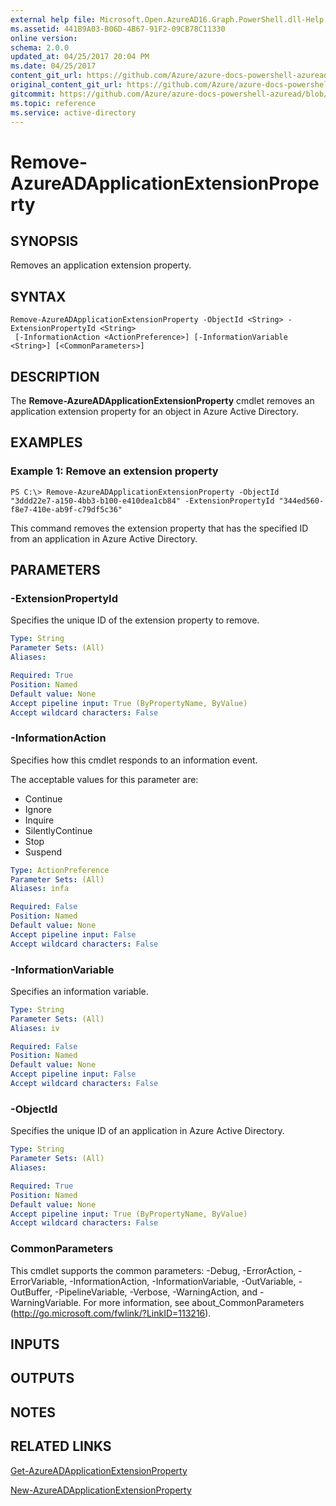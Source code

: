 ```yaml
---
external help file: Microsoft.Open.AzureAD16.Graph.PowerShell.dll-Help.xml
ms.assetid: 441B9A03-B06D-4B67-91F2-09CB78C11330
online version:
schema: 2.0.0
updated_at: 04/25/2017 20:04 PM
ms.date: 04/25/2017
content_git_url: https://github.com/Azure/azure-docs-powershell-azuread/blob/VinceSmith-patch-7/Azure%20AD%20Cmdlets/AzureAD/v2preview/Remove-AzureADApplicationExtensionProperty.md
original_content_git_url: https://github.com/Azure/azure-docs-powershell-azuread/blob/VinceSmith-patch-7/Azure%20AD%20Cmdlets/AzureAD/v2preview/Remove-AzureADApplicationExtensionProperty.md
gitcommit: https://github.com/Azure/azure-docs-powershell-azuread/blob/c5cc449ee6e2b805fc85a9e05130b06b10899f67
ms.topic: reference
ms.service: active-directory
---
```


# Remove-AzureADApplicationExtensionProperty

## SYNOPSIS
Removes an application extension property.

## SYNTAX

```
Remove-AzureADApplicationExtensionProperty -ObjectId <String> -ExtensionPropertyId <String>
 [-InformationAction <ActionPreference>] [-InformationVariable <String>] [<CommonParameters>]
```

## DESCRIPTION
The **Remove-AzureADApplicationExtensionProperty** cmdlet removes an application extension property for an object in Azure Active Directory.

## EXAMPLES

### Example 1: Remove an extension property
```
PS C:\> Remove-AzureADApplicationExtensionProperty -ObjectId "3ddd22e7-a150-4bb3-b100-e410dea1cb84" -ExtensionPropertyId "344ed560-f8e7-410e-ab9f-c79df5c36"
```

This command removes the extension property that has the specified ID from an application in Azure Active Directory.

## PARAMETERS

### -ExtensionPropertyId
Specifies the unique ID of the extension property to remove.

```yaml
Type: String
Parameter Sets: (All)
Aliases: 

Required: True
Position: Named
Default value: None
Accept pipeline input: True (ByPropertyName, ByValue)
Accept wildcard characters: False
```

### -InformationAction
Specifies how this cmdlet responds to an information event.

The acceptable values for this parameter are:

- Continue
- Ignore
- Inquire
- SilentlyContinue
- Stop
- Suspend

```yaml
Type: ActionPreference
Parameter Sets: (All)
Aliases: infa

Required: False
Position: Named
Default value: None
Accept pipeline input: False
Accept wildcard characters: False
```

### -InformationVariable
Specifies an information variable.

```yaml
Type: String
Parameter Sets: (All)
Aliases: iv

Required: False
Position: Named
Default value: None
Accept pipeline input: False
Accept wildcard characters: False
```

### -ObjectId
Specifies the unique ID of an application in Azure Active Directory.

```yaml
Type: String
Parameter Sets: (All)
Aliases: 

Required: True
Position: Named
Default value: None
Accept pipeline input: True (ByPropertyName, ByValue)
Accept wildcard characters: False
```

### CommonParameters
This cmdlet supports the common parameters: -Debug, -ErrorAction, -ErrorVariable, -InformationAction, -InformationVariable, -OutVariable, -OutBuffer, -PipelineVariable, -Verbose, -WarningAction, and -WarningVariable. For more information, see about_CommonParameters (http://go.microsoft.com/fwlink/?LinkID=113216).

## INPUTS

## OUTPUTS

## NOTES

## RELATED LINKS

[Get-AzureADApplicationExtensionProperty](./Get-AzureADApplicationExtensionProperty.md)

[New-AzureADApplicationExtensionProperty](./New-AzureADApplicationExtensionProperty.md)
